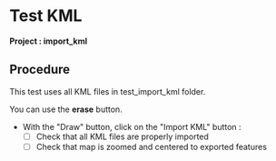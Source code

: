 # Test KML

**Project : import_kml**

## Procedure

This test uses all KML files in test_import_kml folder.

You can use the **erase** button.

* With the "Draw" button, click on the "Import KML" button :
  * [ ] Check that all KML files are properly imported
  * [ ] Check that map is zoomed and centered to exported features
